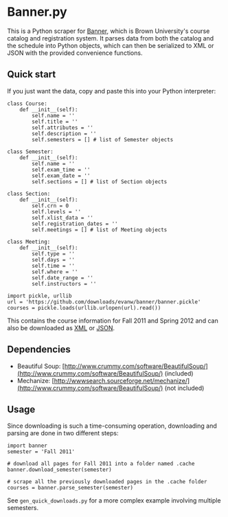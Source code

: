 # Banner.py
This is a Python scraper for [Banner](http://boca.brown.edu), which is Brown University's course catalog and registration system. It parses data from both the catalog and the schedule into Python objects, which can then be serialized to XML or JSON with the provided convenience functions.

## Quick start
If you just want the data, copy and paste this into your Python interpreter:

    class Course:
        def __init__(self):
            self.name = ''
            self.title = ''
            self.attributes = ''
            self.description = ''
            self.semesters = [] # list of Semester objects

    class Semester:
        def __init__(self):
            self.name = ''
            self.exam_time = ''
            self.exam_date = ''
            self.sections = [] # list of Section objects

    class Section:
        def __init__(self):
            self.crn = 0
            self.levels = ''
            self.xlist_data = ''
            self.registration_dates = ''
            self.meetings = [] # list of Meeting objects

    class Meeting:
        def __init__(self):
            self.type = ''
            self.days = ''
            self.time = ''
            self.where = ''
            self.date_range = ''
            self.instructors = ''

    import pickle, urllib
    url = 'https://github.com/downloads/evanw/banner/banner.pickle'
    courses = pickle.loads(urllib.urlopen(url).read())

This contains the course information for Fall 2011 and Spring 2012 and can also be downloaded as [XML](https://github.com/downloads/evanw/banner/banner.xml) or [JSON](https://github.com/downloads/evanw/banner/banner.json).

## Dependencies
* Beautiful Soup: [http://www.crummy.com/software/BeautifulSoup/](http://www.crummy.com/software/BeautifulSoup/) (included)
* Mechanize: [http://wwwsearch.sourceforge.net/mechanize/](http://www.crummy.com/software/BeautifulSoup/) (not included)

## Usage

Since downloading is such a time-consuming operation, downloading and parsing are done in two different steps:

    import banner
    semester = 'Fall 2011'

    # download all pages for Fall 2011 into a folder named .cache
    banner.download_semester(semester)

    # scrape all the previously downloaded pages in the .cache folder
    courses = banner.parse_semester(semester)

See `gen_quick_downloads.py` for a more complex example involving multiple semesters.
